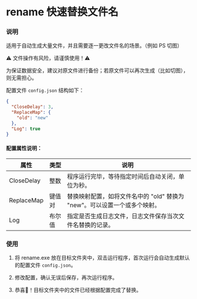 # rename 快速替换文件名

### 说明

适用于自动生成大量文件，并且需要逐一更改文件名的场景。（例如 PS 切图）

⚠ 文件操作有风险，请谨慎使用！⚠

为保证数据安全，建议对原文件进行备份；若原文件可以再次生成（比如切图），则无需担心。

配置文件 `config.json` 结构如下：

```json
{
  "CloseDelay": 3,
  "ReplaceMap": {
    "old": "new"
  },
  "Log": true
}
```

#### 配置属性说明：

属性 | 类型 | 说明
---|---|---
CloseDelay | 整数| 程序运行完毕，等待指定时间后自动关闭，单位为秒。
ReplaceMap | 键值对 | 替换映射配置，如将文件名中的 "old" 替换为 "new"。可以设置一个或多个映射。
Log | 布尔值 | 指定是否生成日志文件，日志文件保存当次文件名替换的记录。

### 使用

1. 将 rename.exe 放在目标文件夹中，双击运行程序，首次运行会自动生成默认的配置文件 `config.json`。

2. 修改配置，确认无误后保存，再次运行程序。

3. 恭喜🎉！目标文件夹中的文件已经根据配置完成了替换。
